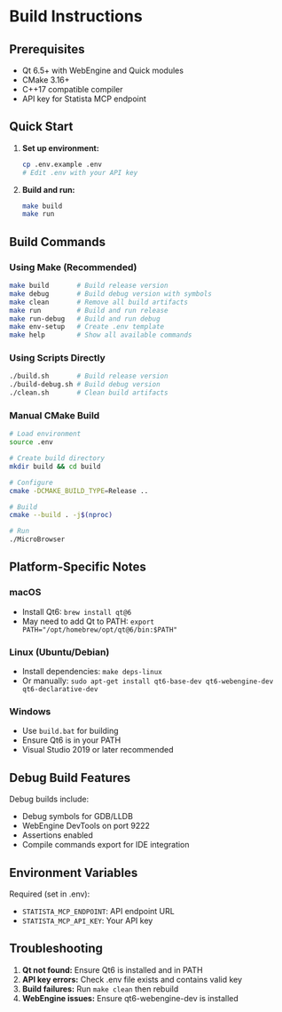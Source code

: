 # Build Instructions

## Prerequisites

- Qt 6.5+ with WebEngine and Quick modules
- CMake 3.16+
- C++17 compatible compiler
- API key for Statista MCP endpoint

## Quick Start

1. **Set up environment:**
   ```bash
   cp .env.example .env
   # Edit .env with your API key
   ```

2. **Build and run:**
   ```bash
   make build
   make run
   ```

## Build Commands

### Using Make (Recommended)

```bash
make build       # Build release version
make debug       # Build debug version with symbols
make clean       # Remove all build artifacts
make run         # Build and run release
make run-debug   # Build and run debug
make env-setup   # Create .env template
make help        # Show all available commands
```

### Using Scripts Directly

```bash
./build.sh       # Build release version
./build-debug.sh # Build debug version
./clean.sh       # Clean build artifacts
```

### Manual CMake Build

```bash
# Load environment
source .env

# Create build directory
mkdir build && cd build

# Configure
cmake -DCMAKE_BUILD_TYPE=Release ..

# Build
cmake --build . -j$(nproc)

# Run
./MicroBrowser
```

## Platform-Specific Notes

### macOS
- Install Qt6: `brew install qt@6`
- May need to add Qt to PATH: `export PATH="/opt/homebrew/opt/qt@6/bin:$PATH"`

### Linux (Ubuntu/Debian)
- Install dependencies: `make deps-linux`
- Or manually: `sudo apt-get install qt6-base-dev qt6-webengine-dev qt6-declarative-dev`

### Windows
- Use `build.bat` for building
- Ensure Qt6 is in your PATH
- Visual Studio 2019 or later recommended

## Debug Build Features

Debug builds include:
- Debug symbols for GDB/LLDB
- WebEngine DevTools on port 9222
- Assertions enabled
- Compile commands export for IDE integration

## Environment Variables

Required (set in .env):
- `STATISTA_MCP_ENDPOINT`: API endpoint URL
- `STATISTA_MCP_API_KEY`: Your API key

## Troubleshooting

1. **Qt not found:** Ensure Qt6 is installed and in PATH
2. **API key errors:** Check .env file exists and contains valid key
3. **Build failures:** Run `make clean` then rebuild
4. **WebEngine issues:** Ensure qt6-webengine-dev is installed